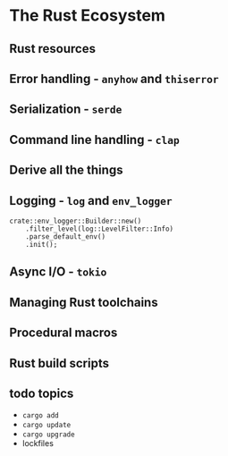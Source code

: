 # The Rust Ecosystem


## Rust resources


## Error handling - `anyhow` and `thiserror`


## Serialization - `serde`


## Command line handling - `clap`


## Derive all the things


## Logging - `log` and `env_logger`

```
crate::env_logger::Builder::new()
    .filter_level(log::LevelFilter::Info)
    .parse_default_env()
    .init();
```


## Async I/O - `tokio`


## Managing Rust toolchains


## Procedural macros


## Rust build scripts





## todo topics

- `cargo add`
- `cargo update`
- `cargo upgrade`
- lockfiles
